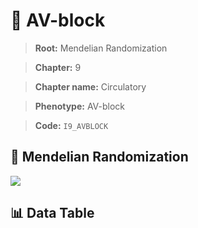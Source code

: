 # 🧪 AV-block

> **Root:** Mendelian Randomization

> **Chapter:** 9  

> **Chapter name:** Circulatory

> **Phenotype:** AV-block  

> **Code:** `I9_AVBLOCK`

## 🧬 Mendelian Randomization  

<img src="/MR/Figures/Forward/I9_AVBLOCK.png"/>

## 📊 Data Table

<CsvTableMRF src="/public/MR/Data/Forward/I9_AVBLOCK.csv"/>
